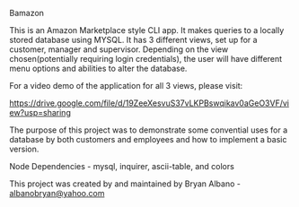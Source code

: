 Bamazon

This is an Amazon Marketplace style CLI app.  It makes queries to a locally stored database using MYSQL.  It has 3 different views, set up for a customer, manager and supervisor.  Depending on the view chosen(potentially requiring login credentials), the user will have different menu options and abilities to alter the database.

For a video demo of the application for all 3 views, please visit:

https://drive.google.com/file/d/19ZeeXesvuS37vLKPBswqikav0aGeO3VF/view?usp=sharing

The purpose of this project was to demonstrate some convential uses for a database by both customers and employees and how to implement a basic version.

Node Dependencies - mysql, inquirer, ascii-table, and colors

This project was created by and maintained by Bryan Albano - albanobryan@yahoo.com
